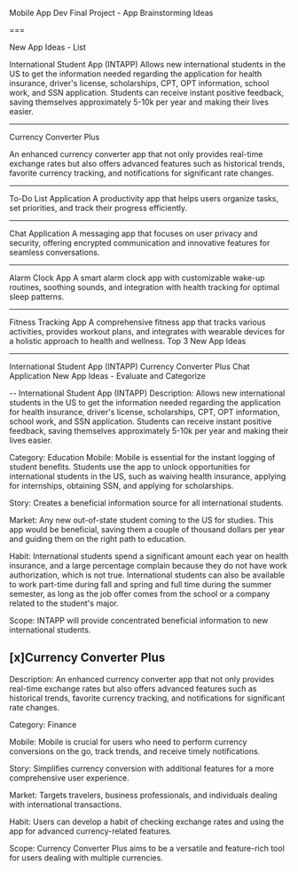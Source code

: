 Mobile App Dev Final Project - App Brainstorming Ideas

===

New App Ideas - List

International Student App (INTAPP)
Allows new international students in the US to get the information needed regarding the application for health insurance, driver's license, scholarships, CPT, OPT information, school work, and SSN application. Students can receive instant positive feedback, saving themselves approximately 5-10k per year and making their lives easier.

---

Currency Converter Plus

An enhanced currency converter app that not only provides real-time exchange rates but also offers advanced features such as historical trends, favorite currency tracking, and notifications for significant rate changes.

---
To-Do List Application
A productivity app that helps users organize tasks, set priorities, and track their progress efficiently.

---
Chat Application
A messaging app that focuses on user privacy and security, offering encrypted communication and innovative features for seamless conversations.

---
Alarm Clock App
A smart alarm clock app with customizable wake-up routines, soothing sounds, and integration with health tracking for optimal sleep patterns.

---
Fitness Tracking App
A comprehensive fitness app that tracks various activities, provides workout plans, and integrates with wearable devices for a holistic approach to health and wellness.
Top 3 New App Ideas

---

International Student App (INTAPP)
Currency Converter Plus
Chat Application
New App Ideas - Evaluate and Categorize

--
International Student App (INTAPP)
Description: Allows new international students in the US to get the information needed regarding the application for health insurance, driver's license, scholarships, CPT, OPT information, school work, and SSN application. Students can receive instant positive feedback, saving themselves approximately 5-10k per year and making their lives easier.

Category: Education
Mobile: Mobile is essential for the instant logging of student benefits. Students use the app to unlock opportunities for international students in the US, such as waiving health insurance, applying for internships, obtaining SSN, and applying for scholarships.

Story: Creates a beneficial information source for all international students.

Market: Any new out-of-state student coming to the US for studies. This app would be beneficial, saving them a couple of thousand dollars per year and guiding them on the right path to education.

Habit: International students spend a significant amount each year on health insurance, and a large percentage complain because they do not have work authorization, which is not true. International students can also be available to work part-time during fall and spring and full time during the summer semester, as long as the job offer comes from the school or a company related to the student's major.

Scope: INTAPP will provide concentrated beneficial information to new international students.

[x]Currency Converter Plus
--
Description: An enhanced currency converter app that not only provides real-time exchange rates but also offers advanced features such as historical trends, favorite currency tracking, and notifications for significant rate changes.

Category: Finance

Mobile: Mobile is crucial for users who need to perform currency conversions on the go, track trends, and receive timely notifications.

Story: Simplifies currency conversion with additional features for a more comprehensive user experience.

Market: Targets travelers, business professionals, and individuals dealing with international transactions.

Habit: Users can develop a habit of checking exchange rates and using the app for advanced currency-related features.

Scope: Currency Converter Plus aims to be a versatile and feature-rich tool for users dealing with multiple currencies.
